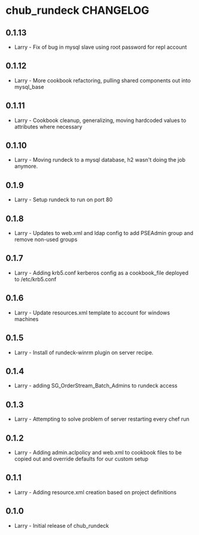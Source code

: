 chub_rundeck CHANGELOG
======================
0.1.13
-----
- Larry - Fix of bug in mysql slave using root password for repl account

0.1.12
-----
- Larry - More cookbook refactoring, pulling shared components out into mysql_base

0.1.11
-----
- Larry - Cookbook cleanup, generalizing, moving hardcoded values to attributes where necessary

0.1.10
-----
- Larry - Moving rundeck to a mysql database, h2 wasn't doing the job anymore.

0.1.9
-----
- Larry - Setup rundeck to run on port 80

0.1.8
-----
- Larry - Updates to web.xml and ldap config to add PSEAdmin group and remove non-used groups

0.1.7
-----
- Larry - Adding krb5.conf kerberos config as a cookbook_file deployed to /etc/krb5.conf

0.1.6
-----
- Larry - Update resources.xml template to account for windows machines

0.1.5
-----
- Larry - Install of rundeck-winrm plugin on server recipe.

0.1.4
-----
- Larry - adding SG_OrderStream_Batch_Admins to rundeck access

0.1.3
-----
- Larry - Attempting to solve problem of server restarting every chef run

0.1.2
-----
- Larry - Adding admin.aclpolicy and web.xml to cookbook files to be copied out and override defaults for our custom setup

0.1.1
-----
- Larry - Adding resource.xml creation based on project definitions

0.1.0
-----
- Larry - Initial release of chub_rundeck

